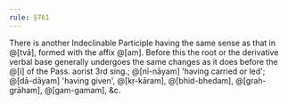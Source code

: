 ```yaml
---
rule: §761
---
```


There is another Indeclinable Participle having the same sense as that in @[tvā], formed with the affix @[am]. Before this the root or the derivative verbal base generally undergoes the same changes as it does before the @[i] of the Pass. aorist 3rd sing.; @[nī-nāyam] 'having carried or led'; @[dā-dāyam] 'having given', @[kṛ-kāram], @[bhid-bhedam], @[grah-grāham], @[gam-gamam], &c.